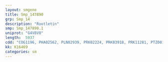 ```yaml
---
layout: smgene
title: Smp_147890
grp: Smp_14
description: "Rootletin"
smp: Smp_147890.1
uniprot: "G4V8V0"
length:  5937
cdd: "COG1196, PHA02562, PLN02939, PRK02224, PRK03918, PRK11281, PTZ00121, TIGR02168, pfam01576, pfam15035"
kk: K16469
categories: sm
---
```

